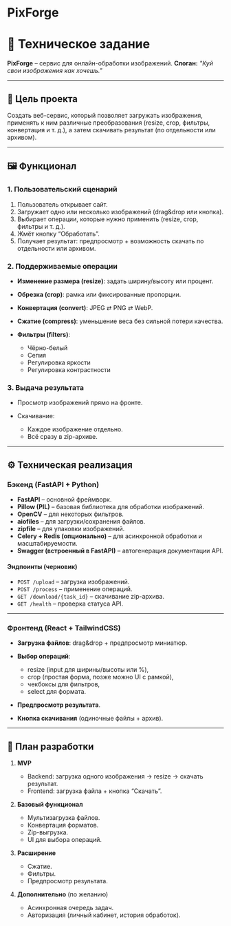 # PixForge

# 📌 Техническое задание

**PixForge** – сервис для онлайн-обработки изображений.
**Слоган:** *"Куй свои изображения как хочешь."*

---

## 🎯 Цель проекта

Создать веб-сервис, который позволяет загружать изображения, применять к ним различные преобразования (resize, crop, фильтры, конвертация и т. д.), а затем скачивать результат (по отдельности или архивом).

---

## 🖼 Функционал

### 1. Пользовательский сценарий

1. Пользователь открывает сайт.
2. Загружает одно или несколько изображений (drag&drop или кнопка).
3. Выбирает операции, которые нужно применить (resize, crop, фильтры и т. д.).
4. Жмёт кнопку “Обработать”.
5. Получает результат: предпросмотр + возможность скачать по отдельности или архивом.

### 2. Поддерживаемые операции

* **Изменение размера (resize)**: задать ширину/высоту или процент.
* **Обрезка (crop)**: рамка или фиксированные пропорции.
* **Конвертация (convert)**: JPEG ⇄ PNG ⇄ WebP.
* **Сжатие (compress)**: уменьшение веса без сильной потери качества.
* **Фильтры (filters)**:

  * Чёрно-белый
  * Сепия
  * Регулировка яркости
  * Регулировка контрастности

### 3. Выдача результата

* Просмотр изображений прямо на фронте.
* Скачивание:

  * Каждое изображение отдельно.
  * Всё сразу в zip-архиве.

---

## ⚙️ Техническая реализация

### Бэкенд (FastAPI + Python)

* **FastAPI** – основной фреймворк.
* **Pillow (PIL)** – базовая библиотека для обработки изображений.
* **OpenCV** – для некоторых фильтров.
* **aiofiles** – для загрузки/сохранения файлов.
* **zipfile** – для упаковки изображений.
* **Celery + Redis (опционально)** – для асинхронной обработки и масштабируемости.
* **Swagger (встроенный в FastAPI)** – автогенерация документации API.

#### Эндпоинты (черновик)

* `POST /upload` – загрузка изображений.
* `POST /process` – применение операций.
* `GET /download/{task_id}` – скачивание zip-архива.
* `GET /health` – проверка статуса API.

---

### Фронтенд (React + TailwindCSS)

* **Загрузка файлов**: drag&drop + предпросмотр миниатюр.
* **Выбор операций**:

  * resize (input для ширины/высоты или %),
  * crop (простая форма, позже можно UI с рамкой),
  * чекбоксы для фильтров,
  * select для формата.
* **Предпросмотр результата**.
* **Кнопка скачивания** (одиночные файлы + архив).

---

## 📅 План разработки

1. **MVP**

   * Backend: загрузка одного изображения → resize → скачать результат.
   * Frontend: загрузка файла + кнопка “Скачать”.

2. **Базовый функционал**

   * Мультизагрузка файлов.
   * Конвертация форматов.
   * Zip-выгрузка.
   * UI для выбора операций.

3. **Расширение**

   * Сжатие.
   * Фильтры.
   * Предпросмотр результата.

4. **Дополнительно** (по желанию)

   * Асинхронная очередь задач.
   * Авторизация (личный кабинет, история обработок).


